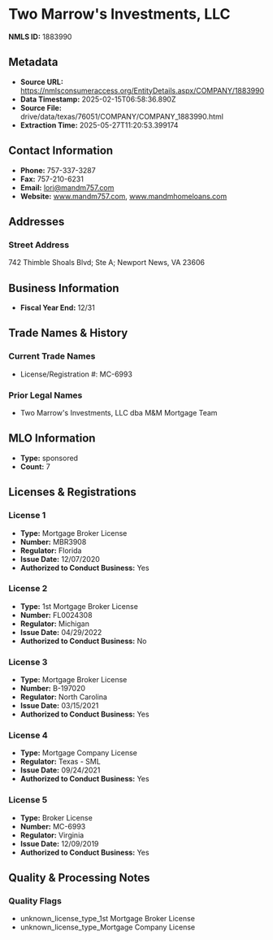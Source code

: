 # Two Marrow's Investments, LLC

**NMLS ID:** 1883990

## Metadata
- **Source URL:** https://nmlsconsumeraccess.org/EntityDetails.aspx/COMPANY/1883990
- **Data Timestamp:** 2025-02-15T06:58:36.890Z
- **Source File:** drive/data/texas/76051/COMPANY/COMPANY_1883990.html
- **Extraction Time:** 2025-05-27T11:20:53.399174

## Contact Information
- **Phone:** 757-337-3287
- **Fax:** 757-210-6231
- **Email:** lori@mandm757.com
- **Website:** www.mandm757.com, www.mandmhomeloans.com

## Addresses
### Street Address
742 Thimble Shoals Blvd; Ste A; Newport News, VA 23606

## Business Information
- **Fiscal Year End:** 12/31

## Trade Names & History
### Current Trade Names
- License/Registration #: MC-6993

### Prior Legal Names
- Two Marrow's Investments, LLC dba M&M Mortgage Team

## MLO Information
- **Type:** sponsored
- **Count:** 7

## Licenses & Registrations

### License 1
- **Type:** Mortgage Broker License
- **Number:** MBR3908
- **Regulator:** Florida
- **Issue Date:** 12/07/2020
- **Authorized to Conduct Business:** Yes

### License 2
- **Type:** 1st Mortgage Broker License
- **Number:** FL0024308
- **Regulator:** Michigan
- **Issue Date:** 04/29/2022
- **Authorized to Conduct Business:** No

### License 3
- **Type:** Mortgage Broker License
- **Number:** B-197020
- **Regulator:** North Carolina
- **Issue Date:** 03/15/2021
- **Authorized to Conduct Business:** Yes

### License 4
- **Type:** Mortgage Company License
- **Regulator:** Texas - SML
- **Issue Date:** 09/24/2021
- **Authorized to Conduct Business:** Yes

### License 5
- **Type:** Broker License
- **Number:** MC-6993
- **Regulator:** Virginia
- **Issue Date:** 12/09/2019
- **Authorized to Conduct Business:** Yes

## Quality & Processing Notes
### Quality Flags
- unknown_license_type_1st Mortgage Broker License
- unknown_license_type_Mortgage Company License
